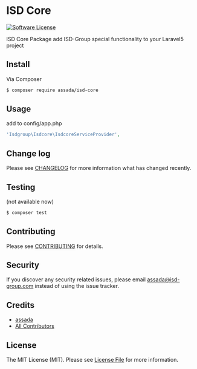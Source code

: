 # ISD Core

[![Software License][ico-license]](LICENSE.md)

ISD Core Package add ISD-Group special functionality to your Laravel5 project

## Install

Via Composer

``` bash
$ composer require assada/isd-core
```

## Usage

add to config/app.php
``` php
'Isdgroup\Isdcore\IsdcoreServiceProvider',
```

## Change log

Please see [CHANGELOG](CHANGELOG.md) for more information what has changed recently.

## Testing

(not available now)

``` bash
$ composer test
```

## Contributing

Please see [CONTRIBUTING](CONTRIBUTING.md) for details.

## Security

If you discover any security related issues, please email assada@isd-group.com instead of using the issue tracker.

## Credits

- [assada][link-author]
- [All Contributors][link-contributors]

## License

The MIT License (MIT). Please see [License File](LICENSE.md) for more information.

[ico-version]: https://img.shields.io/packagist/v/league/:package_name.svg?style=flat-square
[ico-license]: https://img.shields.io/badge/license-MIT-brightgreen.svg?style=flat-square
[ico-travis]: https://img.shields.io/travis/thephpleague/:package_name/master.svg?style=flat-square
[ico-scrutinizer]: https://img.shields.io/scrutinizer/coverage/g/thephpleague/:package_name.svg?style=flat-square
[ico-code-quality]: https://img.shields.io/scrutinizer/g/thephpleague/:package_name.svg?style=flat-square
[ico-downloads]: https://img.shields.io/packagist/dt/league/:package_name.svg?style=flat-square

[link-packagist]: https://packagist.org/packages/league/:package_name
[link-travis]: https://travis-ci.org/thephpleague/:package_name
[link-scrutinizer]: https://scrutinizer-ci.com/g/thephpleague/:package_name/code-structure
[link-code-quality]: https://scrutinizer-ci.com/g/thephpleague/:package_name
[link-downloads]: https://packagist.org/packages/league/:package_name
[link-author]: https://github.com/assada
[link-contributors]: ../../contributors
